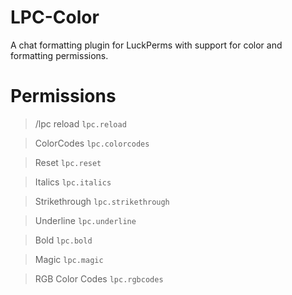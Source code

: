 # LPC-Color
A chat formatting plugin for LuckPerms with support for color and formatting permissions.


# Permissions
> /lpc reload `lpc.reload`

>ColorCodes `lpc.colorcodes`

>Reset `lpc.reset`

>Italics `lpc.italics`

>Strikethrough `lpc.strikethrough`

>Underline `lpc.underline`

>Bold `lpc.bold`

>Magic `lpc.magic`

>RGB Color Codes `lpc.rgbcodes`

